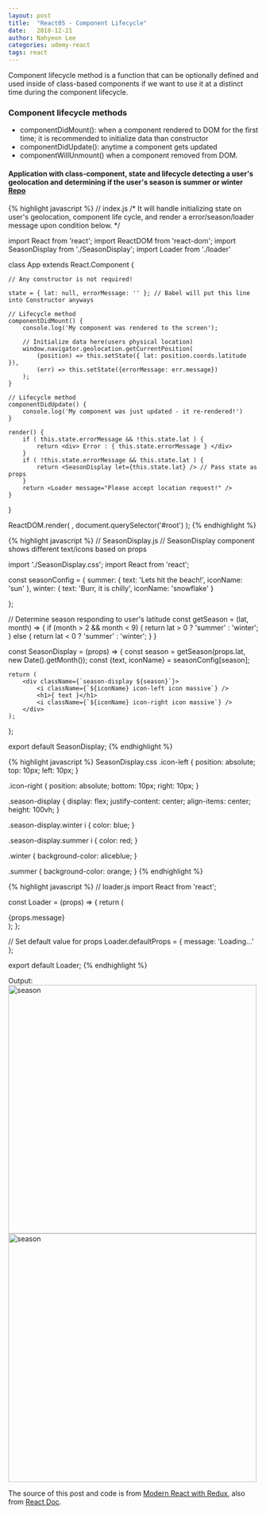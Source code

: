```yaml
---
layout: post
title:  "React05 - Component Lifecycle"
date:   2018-12-21
author: Nahyeon Lee
categories: udemy-react
tags: react
---
```

<p class="intro"><span class="dropcap">C</span>omponent lifecycle method is a function that can be optionally defined and used inside of class-based components if we want to use it at a distinct time during the component lifecycle. </p>

### Component lifecycle methods
* componentDidMount(): when a component rendered to DOM for the first time; it is recommended to initialize data than constructor 
* componentDidUpdate(): anytime a component gets updated 
* componentWillUnmount() when a component removed from DOM. 

#### Application with class-component, state and lifecycle detecting a user's geolocation and determining if the user's season is summer or winter [Repo][app-repo]
{% highlight javascript  %}
// index.js
/* It will handle initializing state on user's geolocation, 
component life cycle, and render a error/season/loader message upon condition below. */

import React from 'react';
import ReactDOM from 'react-dom';
import SeasonDisplay from './SeasonDisplay';
import Loader from './loader'

class App extends React.Component {

    // Any constructor is not required!

    state = { lat: null, errorMessage: '' }; // Babel will put this line into Constructor anyways

    // Lifecycle method
    componentDidMount() {
        console.log('My component was rendered to the screen');
        
        // Initialize data here(users physical location)
        window.navigator.geolocation.getCurrentPosition(
            (position) => this.setState({ lat: position.coords.latitude }), 
            (err) => this.setState({errorMessage: err.message})
        );
    }

    // Lifecycle method
    componentDidUpdate() {
        console.log('My component was just updated - it re-rendered!')
    }
    
    render() {
        if ( this.state.errorMessage && !this.state.lat ) {
            return <div> Error : { this.state.errorMessage } </div>
        }
        if ( !this.state.errorMessage && this.state.lat ) {
            return <SeasonDisplay let={this.state.lat} /> // Pass state as props
        }
        return <Loader message="Please accept location request!" />
    }
}

ReactDOM.render(
    <App />,
    document.querySelector('#root')
);
{% endhighlight %}

{% highlight javascript  %}
// SeasonDisplay.js
// SeasonDisplay component shows different text/icons based on props

import './SeasonDisplay.css';
import React from 'react';

const seasonConfig = {
    summer: {
        text: 'Lets hit the beach!',
        iconName: 'sun'
    },
    winter: {
        text: 'Burr, it is chilly',
        iconName: 'snowflake'
    }

};

// Determine season responding to user's latitude
const getSeason = (lat, month) => {
    if (month > 2 && month < 9) {
       return lat > 0 ? 'summer' : 'winter'; 
    } else {
       return lat < 0 ? 'summer' : 'winter'; 
    }
}

const SeasonDisplay = (props) => {
    const season = getSeason(props.lat, new Date().getMonth());
    const {text, iconName} = seasonConfig[season];

    return (
        <div className={`season-display ${season}`}>
            <i className={`${iconName} icon-left icon massive`} />
            <h1>{ text }</h1>
            <i className={`${iconName} icon-right icon massive`} />
        </div>
    );
};

export default SeasonDisplay;
{% endhighlight %}

{% highlight javascript  %}
SeasonDisplay.css
.icon-left {
    position: absolute;
    top: 10px;
    left: 10px;
}

.icon-right {
    position: absolute;
    bottom: 10px;
    right: 10px;
}

.season-display {
    display: flex;
    justify-content: center;
    align-items: center;
    height: 100vh;
}

.season-display.winter i {
    color: blue;
}

.season-display.summer i {
    color: red;
}

.winter {
    background-color: aliceblue;
}

.summer {
    background-color: orange;
}
{% endhighlight %}


{% highlight javascript  %}
// loader.js 
import React from 'react';

const Loader = (props) => {
    return (
        <div className="ui active dimmer">
            <div className="ui big text loader">{props.message}</div>
        </div>
    );
};

// Set default value for props
Loader.defaultProps = {
    message: 'Loading...'
};

export default Loader;
{% endhighlight %}


Output:
<img src="{{ '/assets/img/2018-12-21-season-1.png' }}" alt="season" style="display: block; width: 500px;">
<img src="{{ '/assets/img/2018-12-21-season-2.png' }}" alt="season" style="display: block; width: 500px;"> 

The source of this post and code is from [Modern React with Redux][udemy-react], also from [React Doc][react-doc].

[app-repo]: https://github.com/nh0627/udemy-react-redux/tree/master/04.seasons
[udemy-react]: https://www.udemy.com/react-redux/
[react-doc]: https://reactjs.org/docs/getting-started.html